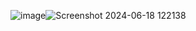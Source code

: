 ![image](https://github.com/Kaviyakandasamy12/21CSR088/assets/146972181/b4aaed3e-5ba3-498b-a04a-78fc3846d374)![Screenshot 2024-06-18 122138](https://github.com/Kaviyakandasamy12/21CSR088/assets/146972181/f981a716-f0ee-44a1-bd46-cebd1ab9ac2b)
